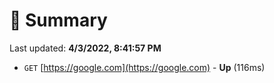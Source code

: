 # 📖 Summary
Last updated: **4/3/2022, 8:41:57 PM**

- `GET` [https://google.com](https://google.com) - **Up** (116ms)
